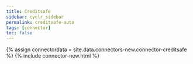 ```yaml
---
title: Creditsafe
sidebar: cyclr_sidebar
permalink: creditsafe-auto
tags: [connector]
toc: false
---
```

{% assign connectordata = site.data.connectors-new.connector-creditsafe %}
{% include connector-new.html %}	